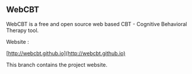## WebCBT

WebCBT is a free and open source web based CBT - Cognitive Behavioral Therapy tool.

Website :

[http://webcbt.github.io](http://webcbt.github.io)

This branch contains the project website.

